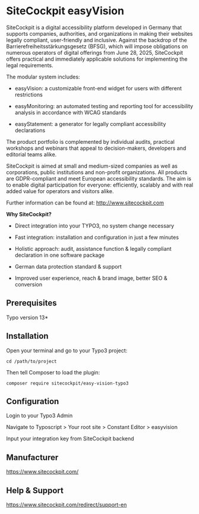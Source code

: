 # SiteCockpit easyVision

SiteCockpit is a digital accessibility platform developed in Germany that supports companies, authorities, and organizations in making their websites legally compliant, user-friendly and inclusive. Against the backdrop of the Barrierefreiheitsstärkungsgesetz (BFSG), which will impose obligations on numerous operators of digital offerings from June 28, 2025, SiteCockpit offers practical and immediately applicable solutions for implementing the legal requirements.

The modular system includes:

- easyVision: a customizable front-end widget for users with different restrictions

- easyMonitoring: an automated testing and reporting tool for accessibility analysis in accordance with WCAG standards

- easyStatement: a generator for legally compliant accessibility declarations

The product portfolio is complemented by individual audits, practical workshops and webinars that appeal to decision-makers, developers and editorial teams alike.

SiteCockpit is aimed at small and medium-sized companies as well as corporations, public institutions and non-profit organizations. All products are GDPR-compliant and meet European accessibility standards. The aim is to enable digital participation for everyone: efficiently, scalably and with real added value for operators and visitors alike.



Further information can be found at: http://www.sitecockpit.com 



**Why SiteCockpit?**

- Direct integration into your TYPO3, no system change necessary

- Fast integration: installation and configuration in just a few minutes

- Holistic approach: audit, assistance function & legally compliant declaration in one software package

- German data protection standard & support

- Improved user experience, reach & brand image, better SEO & conversion

## Prerequisites

Typo version 13*

## Installation

Open your terminal and go to your Typo3 project:

    cd /path/to/project

Then tell Composer to load the plugin:

    composer require sitecockpit/easy-vision-typo3

## Configuration

Login to your Typo3 Admin

Navigate to Typoscript > Your root site > Constant Editor > easyvision

Input your integration key from SiteCockpit backend

## Manufacturer
https://www.sitecockpit.com/

## Help & Support
https://www.sitecockpit.com/redirect/support-en

